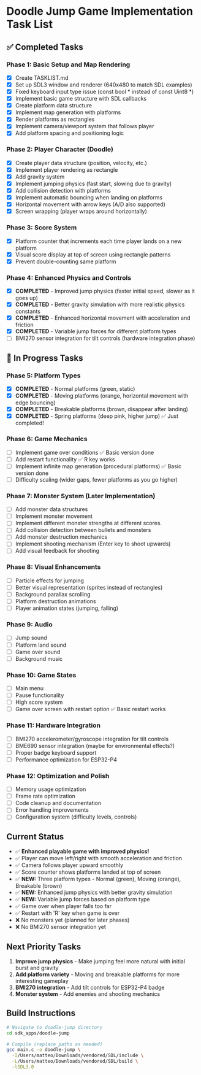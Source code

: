 # Doodle Jump Game Implementation Task List

## ✅ Completed Tasks

### Phase 1: Basic Setup and Map Rendering
- [x] Create TASKLIST.md 
- [x] Set up SDL3 window and renderer (640x480 to match SDL examples)
- [x] Fixed keyboard input type issue (const bool * instead of const Uint8 *)
- [x] Implement basic game structure with SDL callbacks
- [x] Create platform data structure
- [x] Implement map generation with platforms
- [x] Render platforms as rectangles
- [x] Implement camera/viewport system that follows player
- [x] Add platform spacing and positioning logic

### Phase 2: Player Character (Doodle)
- [x] Create player data structure (position, velocity, etc.)
- [x] Implement player rendering as rectangle
- [x] Add gravity system
- [x] Implement jumping physics (fast start, slowing due to gravity)
- [x] Add collision detection with platforms
- [x] Implement automatic bouncing when landing on platforms
- [x] Horizontal movement with arrow keys (A/D also supported)
- [x] Screen wrapping (player wraps around horizontally)

### Phase 3: Score System
- [x] Platform counter that increments each time player lands on a new platform
- [x] Visual score display at top of screen using rectangle patterns
- [x] Prevent double-counting same platform

### Phase 4: Enhanced Physics and Controls
- [x] **COMPLETED** - Improved jump physics (faster initial speed, slower as it goes up)
- [x] **COMPLETED** - Better gravity simulation with more realistic physics constants
- [x] **COMPLETED** - Enhanced horizontal movement with acceleration and friction
- [x] **COMPLETED** - Variable jump forces for different platform types
- [ ] BMI270 sensor integration for tilt controls (hardware integration phase)

## 🔄 In Progress Tasks

### Phase 5: Platform Types
- [x] **COMPLETED** - Normal platforms (green, static)
- [x] **COMPLETED** - Moving platforms (orange, horizontal movement with edge bouncing)
- [x] **COMPLETED** - Breakable platforms (brown, disappear after landing)
- [x] **COMPLETED** - Spring platforms (deep pink, higher jump) ✅ Just completed!

### Phase 6: Game Mechanics
- [ ] Implement game over conditions ✅ Basic version done
- [ ] Add restart functionality ✅ R key works
- [ ] Implement infinite map generation (procedural platforms) ✅ Basic version done
- [ ] Difficulty scaling (wider gaps, fewer platforms as you go higher)

### Phase 7: Monster System (Later Implementation)
- [ ] Add monster data structures
- [ ] Implement monster movement 
- [ ] Implement different monster strengths at different scores. 
- [ ] Add collision detection between bullets and monsters
- [ ] Add monster destruction mechanics
- [ ] Implement shooting mechanism (Enter key to shoot upwards)
- [ ] Add visual feedback for shooting

### Phase 8: Visual Enhancements
- [ ] Particle effects for jumping
- [ ] Better visual representation (sprites instead of rectangles)
- [ ] Background parallax scrolling
- [ ] Platform destruction animations
- [ ] Player animation states (jumping, falling)

### Phase 9: Audio
- [ ] Jump sound
- [ ] Platform land sound
- [ ] Game over sound
- [ ] Background music

### Phase 10: Game States
- [ ] Main menu
- [ ] Pause functionality
- [ ] High score system
- [ ] Game over screen with restart option ✅ Basic restart works

### Phase 11: Hardware Integration
- [ ] BMI270 accelerometer/gyroscope integration for tilt controls
- [ ] BME690 sensor integration (maybe for environmental effects?)
- [ ] Proper badge keyboard support
- [ ] Performance optimization for ESP32-P4

### Phase 12: Optimization and Polish
- [ ] Memory usage optimization
- [ ] Frame rate optimization
- [ ] Code cleanup and documentation
- [ ] Error handling improvements
- [ ] Configuration system (difficulty levels, controls)

## Current Status
- ✅ **Enhanced playable game with improved physics!**
- ✅ Player can move left/right with smooth acceleration and friction
- ✅ Camera follows player upward smoothly
- ✅ Score counter shows platforms landed at top of screen
- ✅ **NEW:** Three platform types - Normal (green), Moving (orange), Breakable (brown)
- ✅ **NEW:** Enhanced jump physics with better gravity simulation
- ✅ **NEW:** Variable jump forces based on platform type
- ✅ Game over when player falls too far
- ✅ Restart with 'R' key when game is over
- ❌ No monsters yet (planned for later phases)
- ❌ No BMI270 sensor integration yet

## Next Priority Tasks
1. **Improve jump physics** - Make jumping feel more natural with initial burst and gravity
2. **Add platform variety** - Moving and breakable platforms for more interesting gameplay
3. **BMI270 integration** - Add tilt controls for ESP32-P4 badge
4. **Monster system** - Add enemies and shooting mechanics

## Build Instructions
```bash
# Navigate to doodle-jump directory
cd sdk_apps/doodle-jump

# Compile (replace paths as needed)
gcc main.c -o doodle-jump \
  -I/Users/matteo/Downloads/vendored/SDL/include \
  -L/Users/matteo/Downloads/vendored/SDL/build \
  -lSDL3.0
```
